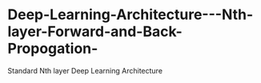 # Deep-Learning-Architecture---Nth-layer-Forward-and-Back-Propogation-
Standard Nth layer Deep Learning Architecture
